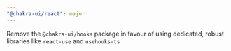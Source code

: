 ```yaml
---
"@chakra-ui/react": major
---
```


Remove the `@chakra-ui/hooks` package in favour of using dedicated, robust
libraries like `react-use` and `usehooks-ts`

